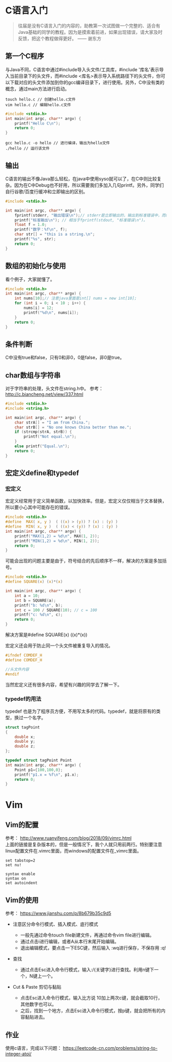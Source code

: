 # C语言入门
> 往届是没有C语言入门的内容的，助教第一次试图做一个完整的、适合有Java基础的同学的教程。因为是摸索着前进，如果出现错误，请大家及时反馈，把这个教程做得更好。       —— 谢东方

## 第一个C程序
与Java不同，C语言中通过#include导入头文件/工具库，#include '库名'表示导入当前目录下的头文件，而#include <库名>表示导入系统路径下的头文件，你可以下载对应的头文件添加到你的gcc编译目录下，进行使用。另外，C中没有类的概念，通过main方法进行启动。
```shell
touch hello.c // 创建hello.c文件
vim hello.c // 编辑hello.c文件
```

```c
#include <stdio.h>
int main(int argc, char** argv) {
    printf("Hello C\n");
    return 0;
}

```

```
gcc hello.c -o hello // 进行编译，输出为hello文件
./hello // 运行该文件
```

## 输出
C语言的输出不像Java那么轻松，在java中使用syso就可以了，在C中则比较复杂。因为在C中Debug也不好用，所以需要我们多加入几句printf。另外，同学们自行谷歌/百度行缓冲和立即输出的区别。
```C
#include <stdio.h>

int main(int argc, char** argv) {
    fprintf(stderr, "输出错误\n");// stderr是立即输出的，输出到标准错误中，而stdout是标准输出
    printf("标准输出\n"); // 相当于fprintf(stdout, "标准错误\n")。
    float f = 1.0;
    printf("数字：%f\n", f);
    char str[] = "this is a string.\n";
    printf("%s", str);
    return 0;
}
```

## 数组的初始化与使用
看个例子，大家就懂了。
```C
#include <stdio.h>
int main(int argc, char** argv) {
    int nums[10];// 注意java里面是int[] nums = new int[10];
    for (int i = 0; i < 10 ; i++) {
        nums[i] = 12;
        printf("%d\n", nums[i]);
    }
    return 0;
}
```

## 条件判断
C中没有true和false，只有0和非0，0是false，非0是true。

## char数组与字符串
对于字符串的处理，头文件在string.h中。
参考：http://c.biancheng.net/view/337.html
```C
#include <stdio.h>
#include <string.h>

int main(int argc, char** argv) {
    char strA[] = "I am from China.";
    char strB[] = "No one knows China better than me.";
    if (strcmp(strA, strB)) {
        printf("Not equal.\n");
    }
    else printf("Equal.\n");
    return 0;
}
```

## 宏定义define和typedef
### 宏定义
宏定义经常用于定义简单函数，以加快效率。但是，宏定义仅仅相当于文本替换，所以要小心其中可能存在的错误。

```C
#include <stdio.h>
#define  MAX( x, y )  ( ((x) > (y)) ? (x) : (y) )
#define  MIN( x, y )  ( ((x) < (y)) ? (x) : (y) )
int main(int argc, char** argv) {
    printf("MAX(1,2) = %d\n", MAX(1, 2));
    printf("MIN(1,2) = %d\n", MIN(1, 2));
    return 0;
}

```
可能会出现的问题主要是由于，符号结合的先后顺序不一样，解决的方案是多加括号。
```C
#include <stdio.h>
#define SQUARE(x) (x)*(x)

int main(int argc, char** argv) {
    int a = 10;
    int b = SQUARE(a);
    printf("b: %d\n", b);
    int c = 100 / SQUARE(10); // c = 100
    printf("c: %d\n", c);
    return 0;
}

```
解决方案是#define SQUARE(x) ((x)*(x))

宏定义还会用于防止同一个头文件被重复导入的情况。
```C
#ifndef COMDEF_H
#define COMDEF_H

//头文件内容
#endif
```
当然宏定义还有很多内容，希望有兴趣的同学去了解一下。

### typedef的用法
typedef 也是为了程序员方便，不用写太多的代码。typedef，就是将原有的类型，换过一个名字。

```C
struct tagPoint
{
    double x;
    double y;
    double z;
};

typedef struct tagPoint Point
int main(int argc, char** argv) {
    Point p1={100,100,0};
    printf("p1.x = %f\n", p1.x);
    return 0;
}
```



# Vim
## Vim的配置
参考： http://www.ruanyifeng.com/blog/2018/09/vimrc.html
<br/>
上面的链接是复杂版本的，但是一般情况下，我个人就只用前两行。特别要注意linux配置文件在.vimrc里面，而windows的配置文件在_vimrc里面。
```
set tabstop=2
set nu!

syntax enable
syntax on
set autoindent
```

## Vim的使用
参考： https://www.jianshu.com/p/8b679b35c9d5
* 注意区分命令行模式、插入模式、底行模式<br/>
    - 一般先通过命令touch file新建文件，再通过命令vim file进行编辑。
    - 通过点击i进行编辑，或者A从本行末尾开始编辑。
    - 退出编辑模式，要点击一下ESC键，然后输入 :wq进行保存，不保存用 :q!

* 查找
    - 通过点击Esc进入命令行模式，输入:/{关键字}进行查找。利用n键下一个，N键上一个。

* Cut & Paste 剪切与黏贴
    - 点击Esc进入命令行模式，输入比方说 10加上两次c键，就会截取10行，其他数字也可以。
    - 之后，找到一个地方，点击Esc进入命令行模式，按p键，就会把所有的内容黏贴进去。


## 作业
使用c语言，完成以下问题：
https://leetcode-cn.com/problems/string-to-integer-atoi/

